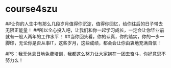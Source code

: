 course4szu
==========
##让你的人生中有那么几段岁月值得你沉淀，值得你回忆，给你往后的日子带去无限正能量！
##所以全心投入吧，让我们和你一起学习成长，一定会让你毕业前就有一般人两年的工作水平！
##当你回头看，你的认真，你的踏实，你的一步一脚印，无论你是否从事IT，这些岁月，这些成绩，都会会让你由衷地充满自信！

#PS：我无休息日地免费培训，我都这么努力让大家抱在一团去奋斗，你好意思不努力么！
